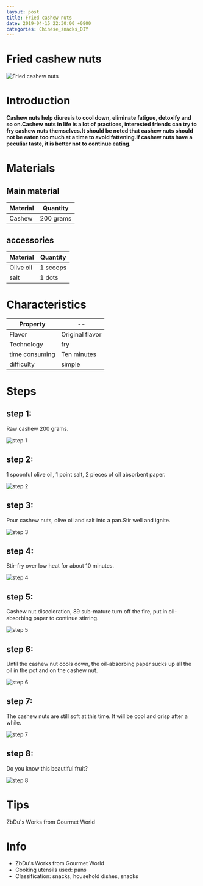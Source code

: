```yaml
---
layout: post
title: Fried cashew nuts
date: 2019-04-15 22:30:00 +0800
categories: Chinese_snacks_DIY
---
```


# Fried cashew nuts

![Fried cashew nuts]({{site.baseurl}}/img/448781/448781.jpg)

# Introduction

**Cashew nuts help diuresis to cool down, eliminate fatigue, detoxify and so on.Cashew nuts in life is a lot of practices, interested friends can try to fry cashew nuts themselves.It should be noted that cashew nuts should not be eaten too much at a time to avoid fattening.If cashew nuts have a peculiar taste, it is better not to continue eating.**

# Materials


## Main material

Material|Quantity
--|--
Cashew|200 grams

## accessories

Material|Quantity
--|--
Olive oil|1 scoops
salt|1 dots

# Characteristics

Property|--
--|--
Flavor|Original flavor
Technology|fry
time consuming|Ten minutes
difficulty|simple

# Steps

## step 1:

Raw cashew 200 grams.

![step 1]({{site.baseurl}}/img/448781/1.jpg)

## step 2:

1 spoonful olive oil, 1 point salt, 2 pieces of oil absorbent paper.

![step 2]({{site.baseurl}}/img/448781/2.jpg)

## step 3:

Pour cashew nuts, olive oil and salt into a pan.Stir well and ignite.

![step 3]({{site.baseurl}}/img/448781/3.jpg)

## step 4:

Stir-fry over low heat for about 10 minutes.

![step 4]({{site.baseurl}}/img/448781/4.jpg)

## step 5:

Cashew nut discoloration, 89 sub-mature turn off the fire, put in oil-absorbing paper to continue stirring.

![step 5]({{site.baseurl}}/img/448781/5.jpg)

## step 6:

Until the cashew nut cools down, the oil-absorbing paper sucks up all the oil in the pot and on the cashew nut.

![step 6]({{site.baseurl}}/img/448781/6.jpg)

## step 7:

The cashew nuts are still soft at this time. It will be cool and crisp after a while.

![step 7]({{site.baseurl}}/img/448781/7.jpg)

## step 8:

Do you know this beautiful fruit?

![step 8]({{site.baseurl}}/img/448781/8.jpg)

# Tips

ZbDu's Works from Gourmet World

# Info

- ZbDu's Works from Gourmet World
- Cooking utensils used: pans
- Classification: snacks, household dishes, snacks